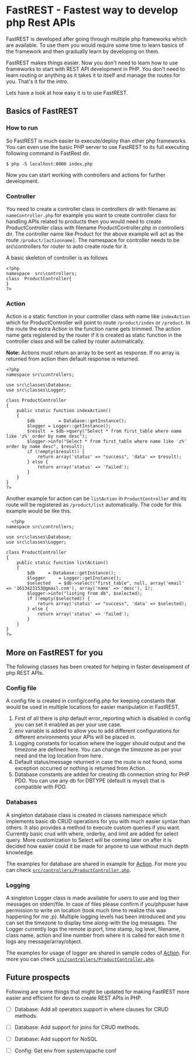 # FastREST - Fastest way to develop php Rest APIs

FastREST is developed after going through multiple php frameworks which are available. To use them you would require some time to learn basics of the framework and then gradually learn by developing on them.

FastREST makes things easier. Now you don't need to learn how to use frameworks to start with REST API development in PHP. You don't need to learn routing or anything as it takes it to itself and manage the routes for you. That's it for the intro. 

Lets have a look at how easy it is to use FastREST.
  

## Basics of FastREST

### How to run
So FastREST is much easier to execute/deploy than other php frameworks. You can even use the basic PHP server to use FastREST to its full executing following command in FastRest dir.

    $ php -S localhost:8000 index.php

Now you can start working with controllers and actions for further development.

### Controller

You need to create a controller class in controllers dir with filename as `nameController.php` for example you want to create controller class for handling APIs related to products then you would need to create ProductController class with filename ProductController.php in controllers dir. The controller name like Product for the above example will act as the route `/product/[actionname]`. The namespace for  controller needs to be src\controllers for router to auto create route for it. 

A basic skeleton of controller is as follows        

    <?php
    namespace  src\controllers;
    class  ProductController{
    }
    ?>

### Action

Action is a static function in your controller class with name like `indexAction` which for ProductController will point to route `/product/index` or `/product`. In the route the extra Action in the function name gets trimmed. The action name gets registered by the router if it is created as static function in the controller class and will be called by router automatically. 

**Note:** Actions must return an array to be sent as response. If no array is returned from action then default response is returned. 

    <?php
    namespace src\controllers;
    
    use src\classes\Database;
    use src\classes\Logger;
    
    class ProductController
    {
        public static function indexAction()
        {
            $db         = Database::getInstance();
            $logger = Logger::getInstance();
            $result  = $db->query("Select * from first_table where name like 'z%' order by name desc");
            $logger->info("Select * from first_table where name like 'z%' order by name desc", $result);
            if (!empty($result)) {
                return array('status' => "success", 'data' => $result);
            } else {
                return array('status' => 'failed');
            }
        }
    }
    ?>

Another example for action can be `listAction` in `ProductController` and its route will be registered as `/product/list` automatically. The code for this example would be like this.

      <?php
    namespace src\controllers;
    
    use src\classes\Database;
    use src\classes\Logger;
    
    class ProductController
    {
	    public static function listAction()
	    {
	        $db		= Database::getInstance();
	        $logger 	= Logger::getInstance();
	        $selected 	= $db->select("first_table", null, array('email' => '1613423153@gmail.com'), array('name' => 'desc'), 1);
	        $logger->info("listing from db", $selected);
	        if (!empty($selected)) {
	            return array('status' => "success", 'data' => $selected);
	        } else {
	            return array('status' => 'failed');
	        }
	    }
    }
    ?>
  

## More on FastREST for you

The following classes has been created for helping in faster development of php REST APIs.

### Config file
A config file is created in config/config.php for keeping constants that would be used in multiple locations for easier manipulation in FastREST. 

1. First of all there is php default error_reporting which is disabled in config you can set it enabled as per your use case.
2. env variable is added to allow you to add different configurations for different environments your APIs will be placed in.
3. Logging constants for location where the logger should output and the timezone are defined here. You can change the timezone as per your need and the log location from here.
4. Default status/message returned in case the route is not found, some exception occurred or nothing is returned from Action.
5.  Database constants are added for creating db connection string for PHP PDO. You can use any db for DBTYPE (default is mysql) that is compatible with PDO.

### Databases

A singleton database class is created in classes namespace which implements basic db CRUD operations for you with much easier syntax than others. It also provides a method to execute custom queries if you want. Currently basic crud with where, orderby, and limit are added for select query. More customization to Select will be coming later on after it is decided how easier could it be made for anyone to use without much depth knowledge. 

The examples for database are shared in example for [Action](#action). For more you can check [`src/controllers/ProductController.php`](https://github.com/zainaftab44/FastREST/blob/main/src/controllers/ProductController.php).

### Logging

A singleton Logger class is made available for users to use and log their messages on stderr/file. In case of files please confirm if you/phpuser have permission to write on location (took much time to realize this was happening for me ;p). Multiple logging levels has been introduced and you can set the timezone to display time along-with the log messages.  The Logger currently logs the remote ip:port, time stamp, log level, filename, class name, action and line number from where it is called for each time it logs any message/array/object.

The examples for usage of logger are shared in sample codes of [Action](#action). For more you can check [`src/controllers/ProductController.php`](https://github.com/zainaftab44/FastREST/blob/main/src/controllers/ProductController.php).


## Future prospects
Following are some things that might be updated for making FastREST more easier and efficient for devs  to create REST APIs in PHP.

 - [ ] Database: Add all operators support in where clauses for CRUD methods.
 - [ ] Database: Add support for joins for CRUD methods.
 - [ ] Database: Add support for NoSQL
 - [ ] Config: Get env from system/apache conf


